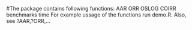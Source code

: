 #The package contains following functions:
AAR
ORR
OSLOG
COIRR
benchmarks
time
For example ussage of the functions run demo.R. Also, see ?AAR,?ORR,...
